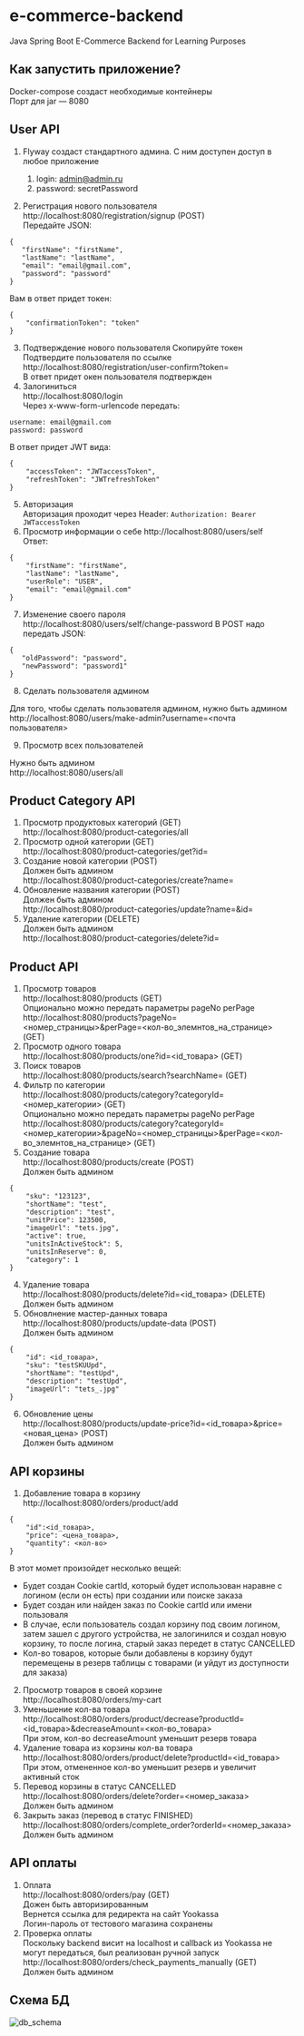 # e-commerce-backend
Java Spring Boot E-Commerce Backend for Learning Purposes

## Как запустить приложение?
Docker-compose создаст необходимые контейнеры<br>
Порт для jar — 8080

## User API
1. Flyway создаст стандартного админа. С ним доступен доступ в любое приложение
   1. login: admin@admin.ru
   2. password: secretPassword

2. Регистрация нового пользователя http://localhost:8080/registration/signup (POST)<br>
Передайте JSON:
```
{
   "firstName": "firstName",
   "lastName": "lastName",
   "email": "email@gmail.com",
   "password": "password"
}
```
Вам в ответ придет токен:
```
{
    "confirmationToken": "token"
}
```

3. Подтверждение нового пользователя
Скопируйте токен<br>
Подтвердите пользователя по ссылке http://localhost:8080/registration/user-confirm?token=<token> <br>
В ответ придет окен пользователя <email> подтвержден
4. Залогиниться<br>
http://localhost:8080/login
<br> Через x-www-form-urlencode передать:
```
username: email@gmail.com
password: password
```
В ответ придет JWT вида:
```
{
    "accessToken": "JWTaccessToken",
    "refreshToken": "JWTrefreshToken"
}
```
5. Авторизация<br>
Авторизация проходит через Header:
```Authorization: Bearer JWTaccessToken```
6. Просмотр информации о себе
   http://localhost:8080/users/self <br>
Ответ:
```
{
    "firstName": "firstName",
    "lastName": "lastName",
    "userRole": "USER",
    "email": "email@gmail.com"
}
```
7. Изменение своего пароля<br>
   http://localhost:8080/users/self/change-password
   В POST надо передать JSON:<br>
```
{
   "oldPassword": "password",
   "newPassword": "password1"
}
```
8. Сделать пользователя админом

Для того, чтобы сделать пользователя админом, нужно быть админом
http://localhost:8080/users/make-admin?username=<почта пользователя>

9. Просмотр всех пользователей

Нужно быть админом<br>
http://localhost:8080/users/all

## Product Category API
1. Просмотр продуктовых категорий (GET)<br>
   http://localhost:8080/product-categories/all
2. Просмотр одной категории (GET)<br>
   http://localhost:8080/product-categories/get?id=<id>
3. Создание новой категории (POST)<br>
   Должен быть админом<br>
   http://localhost:8080/product-categories/create?name=<name>
4. Обновление названия категории (POST)<br>
   Должен быть админом<br>
   http://localhost:8080/product-categories/update?name=<name>&id=<id>
5. Удаление категории (DELETE)<br>
   Должен быть админом<br>
   http://localhost:8080/product-categories/delete?id=<id>

## Product API
1. Просмотр товаров<br>
http://localhost:8080/products (GET)<br>
Опционально можно передать параметры pageNo perPage<br> http://localhost:8080/products?pageNo=<номер_страницы>&perPage=<кол-во_элемнтов_на_странице> (GET)
2. Просмотр одного товара<br>
   http://localhost:8080/products/one?id=<id_товара> (GET)<br>
3. Поиск товаров<br>
   http://localhost:8080/products/search?searchName=<name> (GET)
4. Фильтр по категории<br>
   http://localhost:8080/products/category?categoryId=<номер_категории> (GET)<br>
   Опционально можно передать параметры pageNo perPage <br>http://localhost:8080/products/category?categoryId=<номер_категории>&pageNo=<номер_страницы>&perPage=<кол-во_элемнтов_на_странице> (GET)
5. Создание товара<br>
http://localhost:8080/products/create (POST)<br>Должен быть админом<br>
```
{
    "sku": "123123",
    "shortName": "test",
    "description": "test",
    "unitPrice": 123500,
    "imageUrl": "tets.jpg",
    "active": true,
    "unitsInActiveStock": 5,
    "unitsInReserve": 0,
    "category": 1
}
```
4. Удаление товара<br>http://localhost:8080/products/delete?id=<id_товара> (DELETE)<br>Должен быть админом<br>
5. Обновлнение мастер-данных товара<br>
   http://localhost:8080/products/update-data (POST)<br>Должен быть админом<br>
```
{   
    "id": <id_товара>,
    "sku": "testSKUUpd",
    "shortName": "testUpd",
    "description": "testUpd",
    "imageUrl": "tets_.jpg"
}
```
6. Обновление цены<br>
   http://localhost:8080/products/update-price?id=<id_товара>&price=<новая_цена> (POST)<br>Должен быть админом<br>

## API корзины
1. Добавление товара в корзину<br>
http://localhost:8080/orders/product/add
```
{
    "id":<id_товара>,
    "price": <цена_товара>,
    "quantity": <кол-во>
}
```
В этот момет произойдет несколько вещей:
- Будет создан Cookie cartId, который будет использован наравне с логином (если он есть) при создании или поиске заказа
- Будет создан или найден заказ по Cookie cartId или имени пользоваля
- В случае, если пользователь создал корзину под своим логином, затем зашел с другого устройства, не залогинился и создал новую корзину, то после логина, старый заказ передет в статус CANCELLED
- Кол-во товаров, которые были добавлены в корзину будут перемещены в резерв таблицы с товарами (и уйдут из доступности для заказа)
2. Просмотр товаров в своей корзине<br>http://localhost:8080/orders/my-cart
3. Уменьшение кол-ва товара<br>http://localhost:8080/orders/product/decrease?productId=<id_товара>&decreaseAmount=<кол-во_товара> <br>
При этом, кол-во decreaseAmount уменьшит резерв товара
4. Удаление товара из корзины кол-ва товара<br>http://localhost:8080/orders/product/delete?productId=<id_товара> <br>
   При этом, отмененное кол-во уменьшит резерв и увеличит активный сток
5. Перевод корзины в статус CANCELLED<br>http://localhost:8080/orders/delete?order=<номер_заказа> <br>Должен быть админом<br>
6. Закрыть заказ (перевод в статус FINISHED)<br>http://localhost:8080/orders/complete_order?orderId=<номер_заказа> <br>Должен быть админом<br>

## API оплаты
1. Оплата<br>
   http://localhost:8080/orders/pay (GET)<br>
   Дожен быть авторизированным<br>
   Вернется ссылка для редиректа на сайт Yookassa<br>
   Логин-пароль от тестового магазина сохранены
2. Проверка оплаты<br>
   Поскольку backend висит на localhost и callback из Yookassa не могут передаться, был реализован ручной запуск<br>
   http://localhost:8080/orders/check_payments_manually (GET)<br>Должен быть админом<br>

## Схема БД<br>
![db_schema](https://github.com/konstantin-suspitsyn/e-commerce-backend/blob/main/src/test/resources/assets/db_schema.png)
   
   
